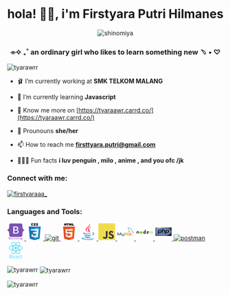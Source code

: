 <h1 align="center">hola! 🙌🏻, i'm Firstyara Putri Hilmanes</h1>

<p align="center">
  <img width=”1000" height=”1000" src="https://i.pinimg.com/originals/a0/44/1e/a0441e1c0b4006536845cf14c0de76b3.gif" alt="shinomiya">
  </p>
  
<h3 align="center">⌯✧ ₊˚ an ordinary girl who likes to learn something new ﹆ • ♡</h3>

<p align="left"> <img src="https://komarev.com/ghpvc/?username=tyarawrr&label=Profile%20views&color=0e75b6&style=flat" alt="tyarawrr" /> </p>

- 🩰 I’m currently working at **SMK TELKOM MALANG**

- 💐 I’m currently learning **Javascript**

- 💌 Know me more on [https://tyaraawr.carrd.co/](https://tyaraawr.carrd.co/)

- 🧸 Prounouns **she/her**

- 📫 How to reach me **firsttyara.putri@gmail.com**

- 🧝🏻‍♀️ Fun facts **i luv penguin , milo , anime , and you ofc /jk**

<h3 align="left">Connect with me:</h3>
<p align="left">
<a href="https://instagram.com/firstyaraaa_" target="blank"><img align="center" src="https://raw.githubusercontent.com/rahuldkjain/github-profile-readme-generator/master/src/images/icons/Social/instagram.svg" alt="firstyaraaa_" height="30" width="40" /></a>
</p>

<h3 align="left">Languages and Tools:</h3>
<p align="left"> <a href="https://getbootstrap.com" target="_blank" rel="noreferrer"> <img src="https://raw.githubusercontent.com/devicons/devicon/master/icons/bootstrap/bootstrap-plain-wordmark.svg" alt="bootstrap" width="40" height="40"/> </a> <a href="https://www.w3schools.com/css/" target="_blank" rel="noreferrer"> <img src="https://raw.githubusercontent.com/devicons/devicon/master/icons/css3/css3-original-wordmark.svg" alt="css3" width="40" height="40"/> </a> <a href="https://git-scm.com/" target="_blank" rel="noreferrer"> <img src="https://www.vectorlogo.zone/logos/git-scm/git-scm-icon.svg" alt="git" width="40" height="40"/> </a> <a href="https://www.w3.org/html/" target="_blank" rel="noreferrer"> <img src="https://raw.githubusercontent.com/devicons/devicon/master/icons/html5/html5-original-wordmark.svg" alt="html5" width="40" height="40"/> </a> <a href="https://www.java.com" target="_blank" rel="noreferrer"> <img src="https://raw.githubusercontent.com/devicons/devicon/master/icons/java/java-original.svg" alt="java" width="40" height="40"/> </a> <a href="https://developer.mozilla.org/en-US/docs/Web/JavaScript" target="_blank" rel="noreferrer"> <img src="https://raw.githubusercontent.com/devicons/devicon/master/icons/javascript/javascript-original.svg" alt="javascript" width="40" height="40"/> </a> <a href="https://www.mysql.com/" target="_blank" rel="noreferrer"> <img src="https://raw.githubusercontent.com/devicons/devicon/master/icons/mysql/mysql-original-wordmark.svg" alt="mysql" width="40" height="40"/> </a> <a href="https://nodejs.org" target="_blank" rel="noreferrer"> <img src="https://raw.githubusercontent.com/devicons/devicon/master/icons/nodejs/nodejs-original-wordmark.svg" alt="nodejs" width="40" height="40"/> </a> <a href="https://www.php.net" target="_blank" rel="noreferrer"> <img src="https://raw.githubusercontent.com/devicons/devicon/master/icons/php/php-original.svg" alt="php" width="40" height="40"/> </a> <a href="https://postman.com" target="_blank" rel="noreferrer"> <img src="https://www.vectorlogo.zone/logos/getpostman/getpostman-icon.svg" alt="postman" width="40" height="40"/> </a> <a href="https://reactjs.org/" target="_blank" rel="noreferrer"> <img src="https://raw.githubusercontent.com/devicons/devicon/master/icons/react/react-original-wordmark.svg" alt="react" width="40" height="40"/> </a> </p>

<p><img align="left" src="https://github-readme-stats.vercel.app/api/top-langs?username=tyarawrr&show_icons=true&locale=en&layout=compact" alt="tyarawrr" /></p>

<p>&nbsp;<img align="center" src="https://github-readme-stats.vercel.app/api?username=tyarawrr&show_icons=true&locale=en" alt="tyarawrr" /></p>

<p><img align="center" src="https://github-readme-streak-stats.herokuapp.com/?user=tyarawrr&" alt="tyarawrr" /></p>
